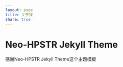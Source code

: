 ```yaml
---
layout: page
title: 关于我
share: true
---
```


# Neo-HPSTR Jekyll Theme

感谢Neo-HPSTR Jekyll Theme这个主题模板
<p>
　　
</p>
